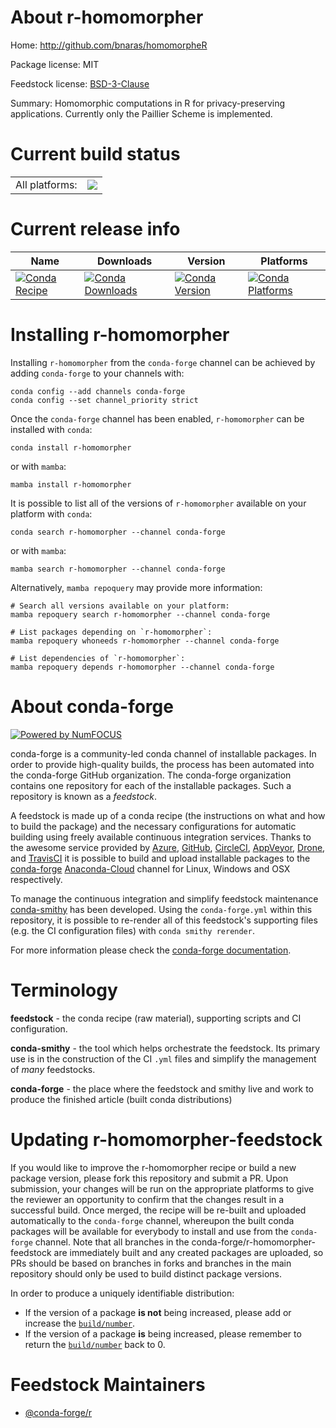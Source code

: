 About r-homomorpher
===================

Home: http://github.com/bnaras/homomorpheR

Package license: MIT

Feedstock license: [BSD-3-Clause](https://github.com/conda-forge/r-homomorpher-feedstock/blob/main/LICENSE.txt)

Summary: Homomorphic computations in R for privacy-preserving applications. Currently only the Paillier Scheme is implemented.

Current build status
====================


<table><tr><td>All platforms:</td>
    <td>
      <a href="https://dev.azure.com/conda-forge/feedstock-builds/_build/latest?definitionId=12663&branchName=main">
        <img src="https://dev.azure.com/conda-forge/feedstock-builds/_apis/build/status/r-homomorpher-feedstock?branchName=main">
      </a>
    </td>
  </tr>
</table>

Current release info
====================

| Name | Downloads | Version | Platforms |
| --- | --- | --- | --- |
| [![Conda Recipe](https://img.shields.io/badge/recipe-r--homomorpher-green.svg)](https://anaconda.org/conda-forge/r-homomorpher) | [![Conda Downloads](https://img.shields.io/conda/dn/conda-forge/r-homomorpher.svg)](https://anaconda.org/conda-forge/r-homomorpher) | [![Conda Version](https://img.shields.io/conda/vn/conda-forge/r-homomorpher.svg)](https://anaconda.org/conda-forge/r-homomorpher) | [![Conda Platforms](https://img.shields.io/conda/pn/conda-forge/r-homomorpher.svg)](https://anaconda.org/conda-forge/r-homomorpher) |

Installing r-homomorpher
========================

Installing `r-homomorpher` from the `conda-forge` channel can be achieved by adding `conda-forge` to your channels with:

```
conda config --add channels conda-forge
conda config --set channel_priority strict
```

Once the `conda-forge` channel has been enabled, `r-homomorpher` can be installed with `conda`:

```
conda install r-homomorpher
```

or with `mamba`:

```
mamba install r-homomorpher
```

It is possible to list all of the versions of `r-homomorpher` available on your platform with `conda`:

```
conda search r-homomorpher --channel conda-forge
```

or with `mamba`:

```
mamba search r-homomorpher --channel conda-forge
```

Alternatively, `mamba repoquery` may provide more information:

```
# Search all versions available on your platform:
mamba repoquery search r-homomorpher --channel conda-forge

# List packages depending on `r-homomorpher`:
mamba repoquery whoneeds r-homomorpher --channel conda-forge

# List dependencies of `r-homomorpher`:
mamba repoquery depends r-homomorpher --channel conda-forge
```


About conda-forge
=================

[![Powered by
NumFOCUS](https://img.shields.io/badge/powered%20by-NumFOCUS-orange.svg?style=flat&colorA=E1523D&colorB=007D8A)](https://numfocus.org)

conda-forge is a community-led conda channel of installable packages.
In order to provide high-quality builds, the process has been automated into the
conda-forge GitHub organization. The conda-forge organization contains one repository
for each of the installable packages. Such a repository is known as a *feedstock*.

A feedstock is made up of a conda recipe (the instructions on what and how to build
the package) and the necessary configurations for automatic building using freely
available continuous integration services. Thanks to the awesome service provided by
[Azure](https://azure.microsoft.com/en-us/services/devops/), [GitHub](https://github.com/),
[CircleCI](https://circleci.com/), [AppVeyor](https://www.appveyor.com/),
[Drone](https://cloud.drone.io/welcome), and [TravisCI](https://travis-ci.com/)
it is possible to build and upload installable packages to the
[conda-forge](https://anaconda.org/conda-forge) [Anaconda-Cloud](https://anaconda.org/)
channel for Linux, Windows and OSX respectively.

To manage the continuous integration and simplify feedstock maintenance
[conda-smithy](https://github.com/conda-forge/conda-smithy) has been developed.
Using the ``conda-forge.yml`` within this repository, it is possible to re-render all of
this feedstock's supporting files (e.g. the CI configuration files) with ``conda smithy rerender``.

For more information please check the [conda-forge documentation](https://conda-forge.org/docs/).

Terminology
===========

**feedstock** - the conda recipe (raw material), supporting scripts and CI configuration.

**conda-smithy** - the tool which helps orchestrate the feedstock.
                   Its primary use is in the construction of the CI ``.yml`` files
                   and simplify the management of *many* feedstocks.

**conda-forge** - the place where the feedstock and smithy live and work to
                  produce the finished article (built conda distributions)


Updating r-homomorpher-feedstock
================================

If you would like to improve the r-homomorpher recipe or build a new
package version, please fork this repository and submit a PR. Upon submission,
your changes will be run on the appropriate platforms to give the reviewer an
opportunity to confirm that the changes result in a successful build. Once
merged, the recipe will be re-built and uploaded automatically to the
`conda-forge` channel, whereupon the built conda packages will be available for
everybody to install and use from the `conda-forge` channel.
Note that all branches in the conda-forge/r-homomorpher-feedstock are
immediately built and any created packages are uploaded, so PRs should be based
on branches in forks and branches in the main repository should only be used to
build distinct package versions.

In order to produce a uniquely identifiable distribution:
 * If the version of a package **is not** being increased, please add or increase
   the [``build/number``](https://docs.conda.io/projects/conda-build/en/latest/resources/define-metadata.html#build-number-and-string).
 * If the version of a package **is** being increased, please remember to return
   the [``build/number``](https://docs.conda.io/projects/conda-build/en/latest/resources/define-metadata.html#build-number-and-string)
   back to 0.

Feedstock Maintainers
=====================

* [@conda-forge/r](https://github.com/conda-forge/r/)

